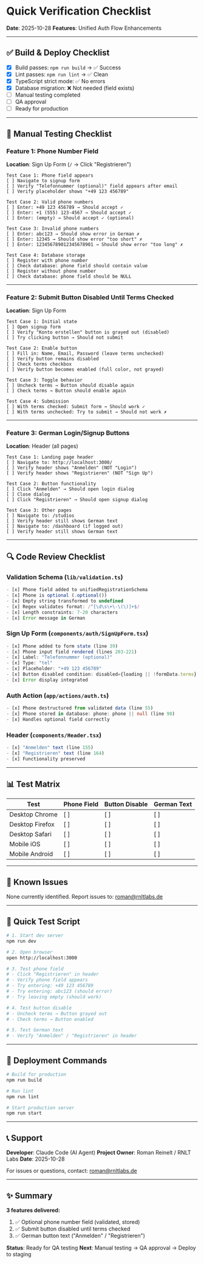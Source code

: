 # Quick Verification Checklist

**Date**: 2025-10-28
**Features**: Unified Auth Flow Enhancements

---

## ✅ Build & Deploy Checklist

- [x] Build passes: `npm run build` → ✅ Success
- [x] Lint passes: `npm run lint` → ✅ Clean
- [x] TypeScript strict mode: ✅ No errors
- [x] Database migration: ❌ Not needed (field exists)
- [ ] Manual testing completed
- [ ] QA approval
- [ ] Ready for production

---

## 🧪 Manual Testing Checklist

### Feature 1: Phone Number Field

**Location**: Sign Up Form (`/` → Click "Registrieren")

```
Test Case 1: Phone field appears
[ ] Navigate to signup form
[ ] Verify "Telefonnummer (optional)" field appears after email
[ ] Verify placeholder shows "+49 123 456789"

Test Case 2: Valid phone numbers
[ ] Enter: +49 123 456789 → Should accept ✓
[ ] Enter: +1 (555) 123-4567 → Should accept ✓
[ ] Enter: (empty) → Should accept ✓ (optional)

Test Case 3: Invalid phone numbers
[ ] Enter: abc123 → Should show error in German ✗
[ ] Enter: 12345 → Should show error "too short" ✗
[ ] Enter: 123456789012345678901 → Should show error "too long" ✗

Test Case 4: Database storage
[ ] Register with phone number
[ ] Check database: phone field should contain value
[ ] Register without phone number
[ ] Check database: phone field should be NULL
```

---

### Feature 2: Submit Button Disabled Until Terms Checked

**Location**: Sign Up Form

```
Test Case 1: Initial state
[ ] Open signup form
[ ] Verify "Konto erstellen" button is grayed out (disabled)
[ ] Try clicking button → Should not submit

Test Case 2: Enable button
[ ] Fill in: Name, Email, Password (leave terms unchecked)
[ ] Verify button remains disabled
[ ] Check terms checkbox
[ ] Verify button becomes enabled (full color, not grayed)

Test Case 3: Toggle behavior
[ ] Uncheck terms → Button should disable again
[ ] Check terms → Button should enable again

Test Case 4: Submission
[ ] With terms checked: Submit form → Should work ✓
[ ] With terms unchecked: Try to submit → Should not work ✗
```

---

### Feature 3: German Login/Signup Buttons

**Location**: Header (all pages)

```
Test Case 1: Landing page header
[ ] Navigate to: http://localhost:3000/
[ ] Verify header shows "Anmelden" (NOT "Login")
[ ] Verify header shows "Registrieren" (NOT "Sign Up")

Test Case 2: Button functionality
[ ] Click "Anmelden" → Should open login dialog
[ ] Close dialog
[ ] Click "Registrieren" → Should open signup dialog

Test Case 3: Other pages
[ ] Navigate to: /studios
[ ] Verify header still shows German text
[ ] Navigate to: /dashboard (if logged out)
[ ] Verify header still shows German text
```

---

## 🔍 Code Review Checklist

### Validation Schema (`lib/validation.ts`)
```typescript
- [x] Phone field added to unifiedRegistrationSchema
- [x] Phone is optional (.optional())
- [x] Empty string transformed to undefined
- [x] Regex validates format: /^[\d\s\+\-\(\)]+$/
- [x] Length constraints: 7-20 characters
- [x] Error message in German
```

### Sign Up Form (`components/auth/SignUpForm.tsx`)
```typescript
- [x] Phone added to form state (line 39)
- [x] Phone input field rendered (lines 203-221)
- [x] Label: "Telefonnummer (optional)"
- [x] Type: "tel"
- [x] Placeholder: "+49 123 456789"
- [x] Button disabled condition: disabled={loading || !formData.terms} (line 339)
- [x] Error display integrated
```

### Auth Action (`app/actions/auth.ts`)
```typescript
- [x] Phone destructured from validated data (line 55)
- [x] Phone stored in database: phone: phone || null (line 98)
- [x] Handles optional field correctly
```

### Header (`components/Header.tsx`)
```typescript
- [x] "Anmelden" text (line 155)
- [x] "Registrieren" text (line 164)
- [x] Functionality preserved
```

---

## 📊 Test Matrix

| Test | Phone Field | Button Disable | German Text |
|------|-------------|----------------|-------------|
| Desktop Chrome | [ ] | [ ] | [ ] |
| Desktop Firefox | [ ] | [ ] | [ ] |
| Desktop Safari | [ ] | [ ] | [ ] |
| Mobile iOS | [ ] | [ ] | [ ] |
| Mobile Android | [ ] | [ ] | [ ] |

---

## 🐛 Known Issues

None currently identified. Report issues to: roman@rnltlabs.de

---

## 📝 Quick Test Script

```bash
# 1. Start dev server
npm run dev

# 2. Open browser
open http://localhost:3000

# 3. Test phone field
# - Click "Registrieren" in header
# - Verify phone field appears
# - Try entering: +49 123 456789
# - Try entering: abc123 (should error)
# - Try leaving empty (should work)

# 4. Test button disable
# - Uncheck terms → Button grayed out
# - Check terms → Button enabled

# 5. Test German text
# - Verify "Anmelden" / "Registrieren" in header
```

---

## 🚀 Deployment Commands

```bash
# Build for production
npm run build

# Run lint
npm run lint

# Start production server
npm run start
```

---

## 📞 Support

**Developer**: Claude Code (AI Agent)
**Project Owner**: Roman Reinelt / RNLT Labs
**Date**: 2025-10-28

For issues or questions, contact: roman@rnltlabs.de

---

## ✨ Summary

**3 features delivered:**
1. ✅ Optional phone number field (validated, stored)
2. ✅ Submit button disabled until terms checked
3. ✅ German button text ("Anmelden" / "Registrieren")

**Status**: Ready for QA testing
**Next**: Manual testing → QA approval → Deploy to staging
